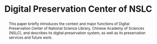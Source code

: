 ---
abstract: This paper briefly introduces the context and major functions of Digital
  Preservation Center of National Science Library, Chinese Academy of Sciences (NSLC),
  and describes its digital preservation system, as well as its preservation services
  and future work.
creators:
- Wu, Zhenxin
date: null
document_url: https://services.phaidra.univie.ac.at/api/object/o:378015/download
grand_parent: iPRES
institutions: []
keywords:
- digital preservation center
- digital preservation system
- preservation services
- lisbon
landing_page_url: https://phaidra.univie.ac.at/o:378015
language: eng
layout: publication
license: CC BY-SA 2.0 AT
notes_url: null
parent: iPRES 2013
publication_type: paper
size: 290007
slides_url: null
source_name: iPRES
stream_url: null
title: Digital Preservation Center of NSLC
year: 2013
---